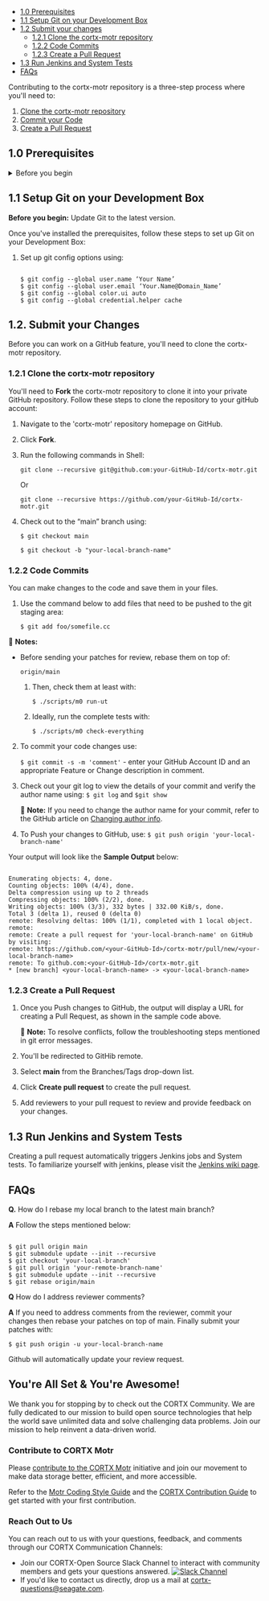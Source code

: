 - [1.0 Prerequisites](#10-Prerequisites)
- [1.1 Setup Git on your Development Box](#11-Setup-Git-on-your-Development-Box)
- [1.2 Submit your changes](#12-Submit-your-Changes)
   * [1.2.1 Clone the cortx-motr repository](#121-Clone-the-cortx-motr-repository)
   * [1.2.2 Code Commits](#122-Code-commits)
   * [1.2.3 Create a Pull Request](#123-Create-a-Pull-Request)
- [1.3 Run Jenkins and System Tests](#13-Run-Jenkins-and-System-Tests)
- [FAQs](FAQs)

Contributing to the cortx-motr repository is a three-step process where you'll need to:

1. [Clone the cortx-motr repository](#121-Clone-the-cortx-motr-repository)
2. [Commit your Code](#122-Code-commits)
3. [Create a Pull Request](#123-Create-a-Pull-Request)

## 1.0 Prerequisites

<details>
  <summary>Before you begin</summary>
    <p>

Before you set up your GitHub, you'll need to
1. Generate the SSH key on your development box using:

    ```shell

    $ ssh-keygen -o -t rsa -b 4096 -C "your email-address"
    ```
2. Add the SSH key to your GitHub Account:
   1. Copy the public key: `id_rsa.pub`. By default, your public key is located at `{YOUR_HOME_DIR}/.ssh/id_rsa.pub`
   2. Navigate to [GitHub SSH key settings](https://github.com/settings/keys) on your GitHub account.
   3. Paste the SSH key you generated in Step 1.
   4. Click **Add SSH key** to store your SSH key.

   </p>
    </details>

## 1.1 Setup Git on your Development Box

**Before you begin:** Update Git to the latest version. 

Once you've installed the prerequisites, follow these steps to set up Git on your Development Box:

1. Set up git config options using:

   ```shell

   $ git config --global user.name ‘Your Name’
   $ git config --global user.email ‘Your.Name@Domain_Name’
   $ git config --global color.ui auto
   $ git config --global credential.helper cache
   ```
## 1.2. Submit your Changes

Before you can work on a GitHub feature, you'll need to clone the cortx-motr repository.

### 1.2.1 Clone the cortx-motr repository

You'll need to **Fork** the cortx-motr repository to clone it into your private GitHub repository. Follow these steps to clone the repository to your gitHub account:
1. Navigate to the 'cortx-motr' repository homepage on GitHub.
2. Click **Fork**.
3. Run the following commands in Shell:

   `git clone --recursive git@github.com:your-GitHub-Id/cortx-motr.git`

   Or

   `git clone --recursive https://github.com/your-GitHub-Id/cortx-motr.git`

4. Check out to the “main” branch using:

   `$ git checkout main`

   `$ git checkout -b "your-local-branch-name"`
### 1.2.2 Code Commits

You can make changes to the code and save them in your files.

1. Use the command below to add files that need to be pushed to the git staging area:

    `$ git add foo/somefile.cc`

:page_with_curl: **Notes:** 

- Before sending your patches for review, rebase them on top of:

   `origin/main`
   
   1. Then, check them at least with:

       `$ ./scripts/m0 run-ut`
   
   2. Ideally, run the complete tests with:

      `$ ./scripts/m0 check-everything`

2. To commit your code changes use:

   `$ git commit -s -m 'comment'` - enter your GitHub Account ID and an appropriate Feature or Change description in comment.


3. Check out your git log to view the details of your commit and verify the author name using:  `$ git log` and `$git show`

    :page_with_curl: **Note:** If you need to change the author name for your commit, refer to the GitHub article on [Changing author info](https://docs.github.com/en/github/using-git/changing-author-info).

4. To Push your changes to GitHub, use: `$ git push origin 'your-local-branch-name'`

Your output will look like the **Sample Output** below:

   ```shell

   Enumerating objects: 4, done.
   Counting objects: 100% (4/4), done.
   Delta compression using up to 2 threads
   Compressing objects: 100% (2/2), done.
   Writing objects: 100% (3/3), 332 bytes | 332.00 KiB/s, done.
   Total 3 (delta 1), reused 0 (delta 0)
   remote: Resolving deltas: 100% (1/1), completed with 1 local object.
   remote:
   remote: Create a pull request for 'your-local-branch-name' on GitHub by visiting:
   remote: https://github.com/<your-GitHub-Id>/cortx-motr/pull/new/<your-local-branch-name>
   remote: To github.com:<your-GitHub-Id>/cortx-motr.git
   * [new branch] <your-local-branch-name> -> <your-local-branch-name>
   ```

### 1.2.3 Create a Pull Request

1. Once you Push changes to GitHub, the output will display a URL for creating a Pull Request, as shown in the sample code above.

   :page_with_curl: **Note:** To resolve conflicts, follow the troubleshooting steps mentioned in git error messages.
2. You'll be redirected to GitHib remote.
3. Select **main** from the Branches/Tags drop-down list.
4. Click **Create pull request** to create the pull request.
5. Add reviewers to your pull request to review and provide feedback on your changes.

## 1.3 Run Jenkins and System Tests

Creating a pull request automatically triggers Jenkins jobs and System tests. To familiarize yourself with jenkins, please visit the [Jenkins wiki page](https://en.wikipedia.org/wiki/Jenkins_(software)).

## FAQs

**Q.** How do I rebase my local branch to the latest main branch?

**A** Follow the steps mentioned below:

```shell

$ git pull origin main
$ git submodule update --init --recursive
$ git checkout 'your-local-branch'
$ git pull origin 'your-remote-branch-name'
$ git submodule update --init --recursive
$ git rebase origin/main
```

**Q** How do I address reviewer comments?

**A** If you need to address comments from the reviewer, commit your changes then rebase your patches on top of main. Finally submit your patches with:

  `$ git push origin -u your-local-branch-name`

Github will automatically update your review request.

## You're All Set & You're Awesome!

We thank you for stopping by to check out the CORTX Community. We are fully dedicated to our mission to build open source technologies that help the world save unlimited data and solve challenging data problems. Join our mission to help reinvent a data-driven world. 

### Contribute to CORTX Motr

Please [contribute to the CORTX Motr](https://github.com/Seagate/cortx/blob/main/doc/SuggestedContributions.md) initiative and join our movement to make data storage better, efficient, and more accessible. 

Refer to the [Motr Coding Style Guide](../dev/doc/coding-style.md) and the [CORTX Contribution Guide](https://github.com/Seagate/cortx/blob/main/CONTRIBUTING.md) to get started with your first contribution.

### Reach Out to Us

You can reach out to us with your questions, feedback, and comments through our CORTX Communication Channels:

- Join our CORTX-Open Source Slack Channel to interact with community members and gets your questions answered. [![Slack Channel](https://img.shields.io/badge/chat-on%20Slack-blue)](https://join.slack.com/t/cortxcommunity/shared_invite/zt-femhm3zm-yiCs5V9NBxh89a_709FFXQ?)
- If you'd like to contact us directly, drop us a mail at cortx-questions@seagate.com.
